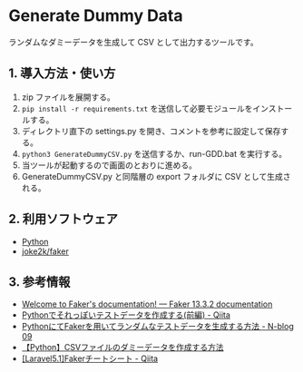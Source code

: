 <!-- omit in toc -->
# Generate Dummy Data

ランダムなダミーデータを生成して CSV として出力するツールです。

## 1. 導入方法・使い方

1. zip ファイルを展開する。
2. `pip install -r requirements.txt` を送信して必要モジュールをインストールする。
3. ディレクトリ直下の settings.py を開き、コメントを参考に設定して保存する。
4. `python3 GenerateDummyCSV.py` を送信するか、run-GDD.bat を実行する。
5. 当ツールが起動するので画面のとおりに進める。
6. GenerateDummyCSV.py と同階層の export フォルダに CSV として生成される。

## 2. 利用ソフトウェア

- [Python](https://www.python.org/)
- [joke2k/faker](https://github.com/joke2k/faker/blob/master/docs/index.rst)

## 3. 参考情報

- [Welcome to Faker's documentation! — Faker 13.3.2 documentation](https://faker.readthedocs.io/en/master/index.html)
- [Pythonでそれっぽいテストデータを作成する(前編) - Qiita](https://qiita.com/nandymak/items/1ab36e3d5365e8ca2942)
- [PythonにてFakerを用いてランダムなテストデータを生成する方法 - N-blog 09](https://www.nblog09.com/w/2019/01/24/python-faker/)
- [【Python】CSVファイルのダミーデータを作成する方法](https://gist.github.com/kurozumi/4642d8a70440c57a2719c0e5c02013c5)
- [[Laravel5.1]Fakerチートシート - Qiita](https://qiita.com/tosite0345/items/1d47961947a6770053af)
